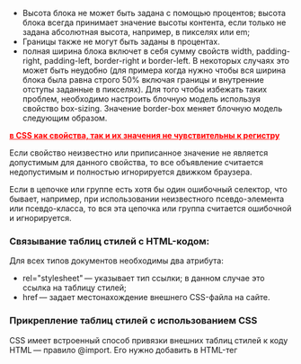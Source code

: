  * Высота блока не может быть задана с помощью процентов; высота блока всегда принимает значение высоты контента, если только не задана абсолютная высота, например, в пикселях или em;  
 * Границы также не могут быть заданы в процентах.
 *  полная ширина блока включет в себя сумму свойств width, padding-right, padding-left, border-right и border-left. В некоторых случаях это может быть неудобно (для примера когда нужно чтобы вся ширина блока была равна строго 50% включая границы и внутренние отступы заданные в пикселях). Для того чтобы избежать таких проблем, необходимо настроить блочную модель используя свойство box-sizing. Значение border-box меняет блочную модель следующим образом.  

**в CSS как свойства, так и их значения не чувствительны к регистру**  

 Если свойство неизвестно или приписанное значение не является допустимым для данного свойства, то все объявление считается недопустимым и полностью игнорируется движком браузера.

Если в цепочке или группе есть хотя бы один ошибочный селектор, что бывает, например, при использовании неизвестного псевдо-элемента или псевдо-класса, то вся эта цепочка или группа считается ошибочной и игнорируется.  



### Связывание таблиц стилей с HTML-кодом:  

<link rel="stylesheet" href="css/styles.css">  

Для всех типов документов необходимы два атрибута:
 * rel="stylesheet" — указывает тип ссылки; в данном случае это ссылка на таблицу стилей;
 * href — задает местонахождение внешнего CSS-файла на сайте.  

### Прикрепление таблиц стилей с использованием CSS  

CSS имеет встроенный способ привязки внешних таблиц стилей к коду HTML —
правило @import. Его нужно добавить в HTML-тег <style>. Например:

                                        <style type="text/css">
                                            @import url(css/styles.css);
                                        </style>

В отличие от HTML-тега <link> правило @import — языковая конструкция CSS, обладающая некоторыми несвойственными HTML качествами.

 * Чтобы выполнить привязку к внешнему файлу CSS, нужно использовать url вместо href и заключать путь к CSS-файлу в круглые скобки. Так, в рассмотренном выше примере css/styles.css — путь к внешнему CSS-файлу. Кавычки, в которые заключен URL, не обязательны. Таким образом, url(css/styles.css) и url("css/styles.css") будут работать одинаково.
 
 * Посредством нескольких правил @import, как и с помощью нескольких тегов
<link>, можно присоединить любое количество внешних таблиц стилей:  

                                        <style type="text/css">
                                            @import url(css/styles.css);
                                            @import url(css/forms.css);
                                        </style>  

 * После правила @import можно добавлять обычные CSS-стили

                                        <style type="text/css">
                                            @import url(css/styles.css);
                                            @import url(css/forms.css);
                                            p { color:red; }
                                        </style> 

Нужно поместить все правила @import перед CSS-стилями, как показано в примере. Веб-браузеры игнорируют любые таблицы стилей, импортируемые после CSS-правила, поэтому если изменить порядок показанного выше кода на обратный и стиль p появится первым, то браузер проигнорирует любые стили в таблицах стилей style.css или form.css.  

#### именование классов:  
 * при именовании стилевых классов разрешается использование только букв алфавита, чисел, дефисов, знаков подчеркивания.
 * Название после точки всегда должно начинаться с символа — буквы алфавита. Например, .9lives — неправильное имя класса, а .crazy8 — правильное. Можно называть классы, например, именами .copy-right и .banner_image, но не .-bad или ._as_bad. 
 * Имена стилевых классов чувствительны к регистру. Например, .SIDEBAR и .sidebar
рассматриваются языком CSS по-разному, как различные классы.  

### Ограничения наследования  
Многие CSS-свойства вообще не наследуются, например border.  
Ниже описаны конкретные случаи, когда наследование точно не применяется:  
 * Как правило, свойства, которые затрагивают размещение элементов на странице (отступы (поля), границы (рамки) элементов), не наследуются. Было бы не очень приятно, если бы у body был отступ и его наследовали все элементы вложенные в body.  




**Единственный способ перекрыть инструкцию !important - это включить в исходный код другую инструкцию !important с такой же специфичностью, но позднее.**  

Специфичность измеряет то, селектор специфичен — то есть скольким элементам он может соответствовать.  

Величину специфичности селектора измеряют согласно четырем разным величинам (или компонентам), которые можно представить как тысячи, сотни, десятки и единицы — четыре цифры в четырех столбцах:
 * Тысячи: Ставит единицу в этот столбец, если селектор внутри элемента <style> или объявление находится внутри атрибута style (такие объявления не имеют селекторов, и их специфичность всегда равна 1000.) В противном случае ставьте 0.
 * Сотни: Добавляет единицу в этот столбец за каждый селектор ID, содержащийся внутри составного селектора.
 * Десятки: Добавляет единицу в этот столбец за каждый селектор класса, атрибута или псевдо-класса, содержащийся в составном селекторе.
 * Единицы: Добавляет единицу в этот столбец за каждый селектор элемента или псевдо-элемента, содержащийся в составном селекторе.

**Примечание: Универсальный селектор(*), комбинаторы (+, >, ~, ' ') и псевдо-класс отрицания (:not) на специфичность не влияют.**

**Примечание: Если несколько селекторов имеют одну и ту же важность и специфичность, то побеждает тот, что идет позднее в исходном коде**  

важно помнить, что все переопределение происходит на уровне свойств — одни свойства переопределяют другие свойства, но целые правила не переопределяют другие правила. Если некоторому элементу отвечают несколько CSS правил, они все применяются к нему. И только после этого выявляются отдельные конфликтующие свойства и определяется, какие именно стили победят.  

                                    <p>I'm <strong>important</strong></p>

                                    /* специфичность: 0002 */
                                    p strong {
                                      background-color: khaki;
                                      color: green;
                                    }

                                    /* специфичность: 0001 */
                                    strong {
                                      text-decoration: underline;
                                      color: red;
                                    }

В данном примере, в силу большей специфичности, свойство цвета (color) из первого правила переопределит аналогичное свойство второго правила. Однако свойства background-color из первого правила и text-decoration из второго оба применяются к элементу <strong>.

https://developer.mozilla.org/ru/docs/Learn/CSS/Introduction_to_CSS/Cascade_and_inheritance  

### float  
Плавающие элементы могут быть расположены у левого или правого края окна
содержащего их элемента-контейнера. В некоторых случаях это просто означает,
что элемент перемещается к левому или правому краю окна браузера. Однако если
вы перемещаете элемент, находящийся внутри другого тега, для которого установлены значения ширины или позиции на веб-странице, то перемещение будет осуществлено к левому или правому краю этого тега, который является контейнером для плавающего элемента. Например, на веб-странице может быть блочный элемент шириной 300 пикселов, который прилегает к правому краю окна браузера.
Внутри может располагаться изображение, которое выровнено по левому краю.
Иными словами, изображение примыкает к краю этого блока шириной 300 пикселов, а не к окну браузера.  

Вы можете применять свойство float к линейным элементам, например <img>.  
Браузер обрабатывает линейные элементы точно так же, как блочные.  

При использовании свойства float для блочных элементов рекомендуется установить свойство width для них (на самом деле правила CSS требуют установки ширины плавающим элементам для всех тегов, кроме изображений).  

https://learn.javascript.ru/float  

### Осуществление преобразований, переходов и анимации  
## преобразования  
В CSS3 представлены несколько свойств, связанных с преобразованиями элемента веб-страницы, будь то вращение, масштабирование, перемещение этого элемента или его перекашивание вдоль горизонтальной или вертикальной оси (которое называется наклоном).

Основным CSS-свойством для получения любого из этих изменений является transform. Оно используется с предоставлением типа желаемого преобразования и добавлением значения, указывающего на степень преобразования элемента. Например, для вращения элемента предоставляется ключевое слово rotate, за которым следует количество градусов поворота:  
                                    
                                    transform: rotate(10deg);

У CSS-преобразований есть одна странность: они не касаются окружающих элементов.То есть, если повернуть элемент на 45°, он может наложиться на те элементы, которые находятся выше, ниже его или по бокам. Сначала веб-браузеры выделяют элементу то пространство, которое он занимал бы при обычных обстоятельствах (до преобразования), а затем они занимаются преобразованием элемента (его вращением, увеличением или наклоном).  

                                    transform: scale(2);

Число, представляемое в скобках, является коэффициентом масштабирования — числом, на которое умножаются текущие размеры элемента. На это число происходит масштабирование элемента и всего, что в нем находится. Например, если масштабировать <div>-контейнер с коэффициентом 2, то
вдвое шире и выше станет не только сам контейнер, но также и текст внутри него. Это же касается и находящихся внутри изображений.  

Можно даже проводить раздельное горизонтальное и вертикальное масштабирование. Для этого внутри скобок нужно представить два значения, разделенных запятой. Первое число будет относиться к горизонтальному, а второе — к вертикальному масштабированию. Например, чтобы сделать элемент вдвое меньше по ширине, но вдвое выше, используется следующее объявление:

                                    transform: scale(.5,2);  

В CSS3 также предоставлены отдельные функции для горизонтального и вертикального масштабирования: scaleX проводит масштабирование по горизонтальной оси, а scaleY — по вертикальной:

                                    transform: scaleY(2);
                                    transform: scaleX(3.5);  


